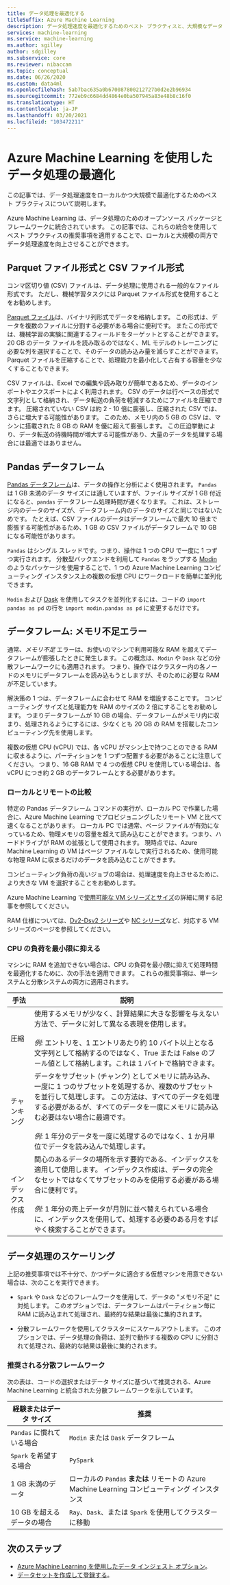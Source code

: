```yaml
---
title: データ処理を最適化する
titleSuffix: Azure Machine Learning
description: データ処理速度を最適化するためのベスト プラクティスと、大規模なデータ処理のために Azure Machine Learning でサポートされる統合について説明します。
services: machine-learning
ms.service: machine-learning
ms.author: sgilley
author: sdgilley
ms.subservice: core
ms.reviewer: nibaccam
ms.topic: conceptual
ms.date: 06/26/2020
ms.custom: data4ml
ms.openlocfilehash: 5ab7bac635a0b670087800212727b0d2e2b96934
ms.sourcegitcommit: 772eb9c6684dd4864e0ba507945a83e48b8c16f0
ms.translationtype: HT
ms.contentlocale: ja-JP
ms.lasthandoff: 03/20/2021
ms.locfileid: "103472211"
---
```

# <a name="optimize-data-processing-with-azure-machine-learning"></a>Azure Machine Learning を使用したデータ処理の最適化

この記事では、データ処理速度をローカルかつ大規模で最適化するためのベスト プラクティスについて説明します。

Azure Machine Learning は、データ処理のためのオープンソース パッケージとフレームワークに統合されています。 この記事では、これらの統合を使用してベスト プラクティスの推奨事項を適用することで、ローカルと大規模の両方でデータ処理速度を向上させることができます。

## <a name="parquet-and-csv-file-formats"></a>Parquet ファイル形式と CSV ファイル形式

コンマ区切り値 (CSV) ファイルは、データ処理に使用される一般的なファイル形式です。 ただし、機械学習タスクには Parquet ファイル形式を使用することをお勧めします。

[Parquet ファイル](https://parquet.apache.org/)は、バイナリ列形式でデータを格納します。 この形式は、データを複数のファイルに分割する必要がある場合に便利です。 またこの形式では、機械学習の実験に関連するフィールドをターゲットとすることができます。 20 GB のデータ ファイルを読み取るのではなく、ML モデルのトレーニングに必要な列を選択することで、そのデータの読み込み量を減らすことができます。 Parquet ファイルを圧縮することで、処理能力を最小化して占有する容量を少なくすることもできます。

CSV ファイルは、Excel での編集や読み取りが簡単であるため、データのインポートやエクスポートによく利用されます。 CSV のデータは行ベースの形式で文字列として格納され、データ転送の負荷を軽減するためにファイルを圧縮できます。 圧縮されていない CSV は約 2 - 10 倍に膨張し、圧縮された CSV では、さらに増大する可能性があります。 このため、メモリ内の 5 GB の CSV は、マシンに搭載された 8 GB の RAM を優に超えて膨張します。 この圧迫挙動により、データ転送の待機時間が増大する可能性があり、大量のデータを処理する場合には最適ではありません。 

## <a name="pandas-dataframe"></a>Pandas データフレーム

[Pandas データフレーム](https://pandas.pydata.org/pandas-docs/stable/getting_started/overview.html)は、データの操作と分析によく使用されます。 `Pandas` は 1 GB 未満のデータ サイズには適していますが、ファイル サイズが 1 GB 付近になると、`pandas` データフレーム処理時間が遅くなります。 これは、ストレージ内のデータのサイズが、データフレーム内のデータのサイズと同じではないためです。 たとえば、CSV ファイルのデータはデータフレームで最大 10 倍まで膨張する可能性があるため、1 GB の CSV ファイルがデータフレームで 10 GB になる可能性があります。

`Pandas` はシングル スレッドです。つまり、操作は 1 つの CPU で一度に 1 つずつ実行されます。 分散型バックエンドを利用して `Pandas` をラップする [Modin](https://modin.readthedocs.io/en/latest/) のようなパッケージを使用することで、1 つの Azure Machine Learning コンピューティング インスタンス上の複数の仮想 CPU にワークロードを簡単に並列化できます。

`Modin` および [Dask](https://dask.org) を使用してタスクを並列化するには、コードの `import pandas as pd` の行を `import modin.pandas as pd` に変更するだけです。

## <a name="dataframe-out-of-memory-error"></a>データフレーム: メモリ不足エラー 

通常、*メモリ不足* エラーは、お使いのマシンで利用可能な RAM を超えてデータフレームが膨張したときに発生します。 この概念は、`Modin` や `Dask` などの分散フレームワークにも適用されます。  つまり、操作ではクラスター内の各ノードのメモリにデータフレームを読み込もうとしますが、そのために必要な RAM が不足しています。

解決策の 1 つは、データフレームに合わせて RAM を増設することです。 コンピューティング サイズと処理能力を RAM のサイズの 2 倍にすることをお勧めします。 つまりデータフレームが 10 GB の場合、データフレームがメモリ内に収まり、処理されるようにするには、少なくとも 20 GB の RAM を搭載したコンピューティング先を使用します。 

複数の仮想 CPU (vCPU) では、各 vCPU がマシン上で持つことのできる RAM に収まるように、パーティションを 1 つずつ配置する必要があることに注意してください。 つまり、16 GB RAM で 4 つの仮想 CPU を使用している場合は、各 vCPU につき約 2 GB のデータフレームとする必要があります。

### <a name="local-vs-remote"></a>ローカルとリモートの比較

特定の Pandas データフレーム コマンドの実行が、ローカル PC で作業した場合に、Azure Machine Learning でプロビジョニングしたリモート VM と比べて速くなることがあります。 ローカル PC では通常、ページ ファイルが有効になっているため、物理メモリの容量を超えて読み込むことができます。つまり、ハードドライブが RAM の拡張として使用されます。 現時点では、Azure Machine Learning の VM はページ ファイルなしで実行されるため、使用可能な物理 RAM に収まるだけのデータを読み込むことができます。 

コンピューティング負荷の高いジョブの場合は、処理速度を向上させるために、より大きな VM を選択することをお勧めします。

Azure Machine Learning で[使用可能な VM シリーズとサイズ](concept-compute-target.md#supported-vm-series-and-sizes)の詳細に関する記事を参照してください。 

RAM 仕様については、[Dv2-Dsv2 シリーズ](../virtual-machines/dv2-dsv2-series-memory.md)や [NC シリーズ](../virtual-machines/nc-series.md)など、対応する VM シリーズのページを参照してください。

### <a name="minimize-cpu-workloads"></a>CPU の負荷を最小限に抑える

マシンに RAM を追加できない場合は、CPU の負荷を最小限に抑えて処理時間を最適化するために、次の手法を適用できます。 これらの推奨事項は、単一システムと分散システムの両方に適用されます。

手法 | 説明
----|----
圧縮 | 使用するメモリが少なく、計算結果に大きな影響を与えない方法で、データに対して異なる表現を使用します。<br><br>*例:* エントリを、1 エントリあたり約 10 バイト以上となる文字列として格納するのではなく、True または False のブール値として格納します。これは 1 バイトで格納できます。
チャンキング | データをサブセット (チャンク) としてメモリに読み込み、一度に 1 つのサブセットを処理するか、複数のサブセットを並行して処理します。 この方法は、すべてのデータを処理する必要があるが、すべてのデータを一度にメモリに読み込む必要はない場合に最適です。 <br><br>*例:* 1 年分のデータを一度に処理するのではなく、1 か月単位でデータを読み込んで処理します。
インデックス作成 | 関心のあるデータの場所を示す要約である、インデックスを適用して使用します。 インデックス作成は、データの完全なセットではなくてサブセットのみを使用する必要がある場合に便利です。<br><br>*例:* 1 年分の売上データが月別に並べ替えられている場合に、インデックスを使用して、処理する必要のある月をすばやく検索することができます。

## <a name="scale-data-processing"></a>データ処理のスケーリング

上記の推奨事項では不十分で、かつデータに適合する仮想マシンを用意できない場合は、次のことを実行できます。 

* `Spark` や `Dask` などのフレームワークを使用して、データの "メモリ不足" に対処します。 このオプションでは、データフレームはパーティション毎に RAM に読み込まれて処理され、最終的な結果は最後に集約されます。  

* 分散フレームワークを使用してクラスターにスケールアウトします。 このオプションでは、データ処理の負荷は、並列で動作する複数の CPU に分割されて処理され、最終的な結果は最後に集約されます。

### <a name="recommended-distributed-frameworks"></a>推奨される分散フレームワーク

次の表は、コードの選択またはデータ サイズに基づいて推奨される、Azure Machine Learning と統合された分散フレームワークを示しています。

経験またはデータ サイズ | 推奨
------|------
`Pandas` に慣れている場合| `Modin` または `Dask` データフレーム
`Spark` を希望する場合 | `PySpark`
1 GB 未満のデータ | ローカルの `Pandas` **または** リモートの Azure Machine Learning コンピューティング インスタンス
10 GB を超えるデータの場合| `Ray`、`Dask`、または `Spark` を使用してクラスターに移動

## <a name="next-steps"></a>次のステップ

* [Azure Machine Learning を使用したデータ インジェスト オプション](concept-data-ingestion.md)。
* [データセットを作成して登録する](how-to-create-register-datasets.md)。
